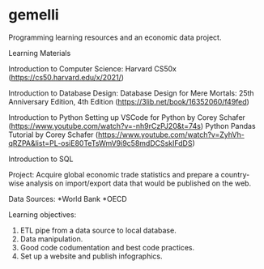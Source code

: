 # gemelli
Programming learning resources and an economic data project.

Learning Materials

Introduction to Computer Science: Harvard CS50x (https://cs50.harvard.edu/x/2021/)

Introduction to Database Design: Database Design for Mere Mortals: 25th Anniversary Edition, 4th Edition (https://3lib.net/book/16352060/f49fed)    

Introduction to Python
Setting up VSCode for Python by Corey Schafer (https://www.youtube.com/watch?v=-nh9rCzPJ20&t=74s)
Python Pandas Tutorial by Corey Schafer (https://www.youtube.com/watch?v=ZyhVh-qRZPA&list=PL-osiE80TeTsWmV9i9c58mdDCSskIFdDS)

Introduction to SQL


Project:
Acquire global economic trade statistics and prepare a country-wise analysis on import/export data that would be published on the web.

Data Sources:
*World Bank
*OECD

Learning objectives:
1. ETL pipe from a data source to local database.
2. Data manipulation.
3. Good code codumentation and best code practices.
4. Set up a website and publish infographics.
